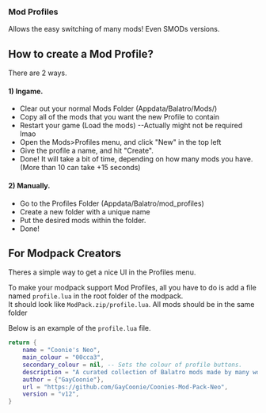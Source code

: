 ### Mod Profiles
Allows the easy switching of many mods! Even SMODs versions.


## How to create a Mod Profile?

There are 2 ways. 

#### 1) Ingame.

 - Clear out your normal Mods Folder (Appdata/Balatro/Mods/)
 - Copy all of the mods that you want the new Profile to contain
 - Restart your game (Load the mods)  --Actually might not be required lmao
 - Open the Mods>Profiles menu, and click "New" in the top left
 - Give the profile a name, and hit "Create".
 - Done! It will take a bit of time, depending on how many mods you have. (More than 10 can take +15 seconds)


#### 2) Manually.

 - Go to the Profiles Folder (Appdata/Balatro/mod_profiles)
 - Create a new folder with a unique name
 - Put the desired mods within the folder.
 - Done!



## For Modpack Creators

Theres a simple way to get a nice UI in the Profiles menu. 

To make your modpack support Mod Profiles, all you have to do is add a file named `profile.lua` in the root folder of the modpack.<br>
It should look like `ModPack.zip/profile.lua`. All mods should be in the same folder

Below is an example of the `profile.lua` file.
```lua
return {
    name = "Coonie's Neo",
    main_colour = "00cca3",
    secondary_colour = nil, -- Sets the colour of profile buttons.
    description = "A curated collection of Balatro mods made by many wonderful members of the community. Specially curated towards a vannilia+ game experience where things can get nuts,",
    author = {"GayCoonie"},
    url = "https://github.com/GayCoonie/Coonies-Mod-Pack-Neo",
    version = "v12",
}
```